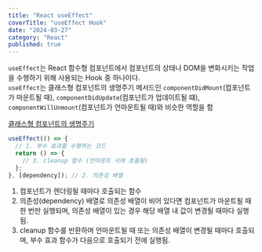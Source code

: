 ```yaml
---
title: "React useEffect"
coverTitle: "useEffect Hook"
date: "2024-03-27"
category: "React"
published: true
---
```


`useEffect`는 React 함수형 컴포넌트에서 컴포넌트의 상태나 DOM을 변화시키는 작업을 수행하기 위해 사용되는 Hook 중 하나이다.  
`useEffect`는 클래스형 컴포넌트의 생명주기 메서드인 `componentDidMount`(컴포넌트가 마운트될 때), `componentDidUpdate`(컴포넌트가 업데이트될 떄), `componentWillUnmount`(컴포넌트가 언마운트될 때)와 비슷한 역할을 함

[클래스형 컴포넌트의 생명주기](https://www.tadadadacoding.com/posts/react-life-cycle)

```javascript
useEffect(() => {
  // 1. 부수 효과를 수행하는 코드
  return () => {
    // 3. cleanup 함수 (언마운트 시에 호출됨)
  };
}, [dependency]); // 2. 의존성 배열
```

1. 컴포넌트가 렌더링될 때마다 호출되는 함수
2. 의존성(dependency) 배열로 의존성 배열이 비어 있다면 컴포넌트가 마운트될 때 한 번만 실행되며, 의존성 배열이 있는 경우 해당 배열 내 값이 변경될 때마다 실행됨.
3. cleanup 함수를 반환하며 언마운트될 때 또는 의존성 배열이 변경될 때마다 호출되며, 부수 효과 함수가 다음으로 호출되기 전에 실행됨.
